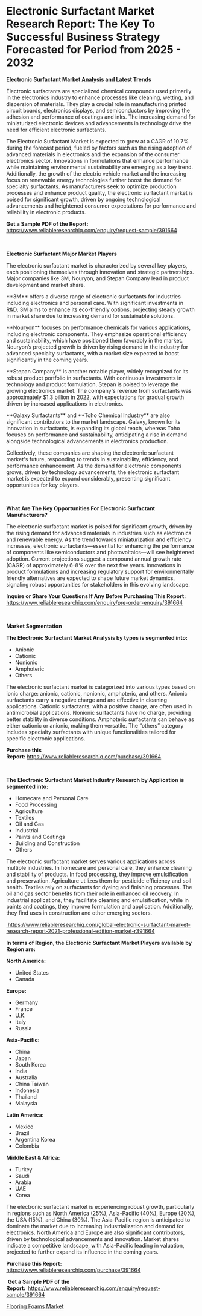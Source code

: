 <p><h1>Electronic Surfactant Market Research Report: The Key To Successful Business Strategy Forecasted for Period from 2025 - 2032</h1></p><p><strong>Electronic Surfactant Market Analysis and Latest Trends</strong></p>
<p><p>Electronic surfactants are specialized chemical compounds used primarily in the electronics industry to enhance processes like cleaning, wetting, and dispersion of materials. They play a crucial role in manufacturing printed circuit boards, electronics displays, and semiconductors by improving the adhesion and performance of coatings and inks. The increasing demand for miniaturized electronic devices and advancements in technology drive the need for efficient electronic surfactants.</p><p>The Electronic Surfactant Market is expected to grow at a CAGR of 10.7% during the forecast period, fueled by factors such as the rising adoption of advanced materials in electronics and the expansion of the consumer electronics sector. Innovations in formulations that enhance performance while maintaining environmental sustainability are emerging as a key trend. Additionally, the growth of the electric vehicle market and the increasing focus on renewable energy technologies further boost the demand for specialty surfactants. As manufacturers seek to optimize production processes and enhance product quality, the electronic surfactant market is poised for significant growth, driven by ongoing technological advancements and heightened consumer expectations for performance and reliability in electronic products.</p></p>
<p><strong>Get a Sample PDF of the Report:&nbsp;</strong> <a href="https://www.reliableresearchiq.com/enquiry/request-sample/391664?utm_campaign=3513&utm_medium=2&utm_source=Github&utm_content=ia&utm_term=29032025&utm_id=electronic-surfactant">https://www.reliableresearchiq.com/enquiry/request-sample/391664</a></p>
<p>&nbsp;</p>
<p><strong>Electronic Surfactant Major Market Players</strong></p>
<p><p>The electronic surfactant market is characterized by several key players, each positioning themselves through innovation and strategic partnerships. Major companies like 3M, Nouryon, and Stepan Company lead in product development and market share.</p><p>**3M** offers a diverse range of electronic surfactants for industries including electronics and personal care. With significant investments in R&D, 3M aims to enhance its eco-friendly options, projecting steady growth in market share due to increasing demand for sustainable solutions.</p><p>**Nouryon** focuses on performance chemicals for various applications, including electronic components. They emphasize operational efficiency and sustainability, which have positioned them favorably in the market. Nouryon’s projected growth is driven by rising demand in the industry for advanced specialty surfactants, with a market size expected to boost significantly in the coming years.</p><p>**Stepan Company** is another notable player, widely recognized for its robust product portfolio in surfactants. With continuous investments in technology and product formulation, Stepan is poised to leverage the growing electronics market. The company's revenue from surfactants was approximately $1.3 billion in 2022, with expectations for gradual growth driven by increased applications in electronics.</p><p>**Galaxy Surfactants** and **Toho Chemical Industry** are also significant contributors to the market landscape. Galaxy, known for its innovation in surfactants, is expanding its global reach, whereas Toho focuses on performance and sustainability, anticipating a rise in demand alongside technological advancements in electronics production.</p><p>Collectively, these companies are shaping the electronic surfactant market's future, responding to trends in sustainability, efficiency, and performance enhancement. As the demand for electronic components grows, driven by technology advancements, the electronic surfactant market is expected to expand considerably, presenting significant opportunities for key players.</p></p>
<p>&nbsp;</p>
<p><strong>What Are The Key Opportunities For Electronic Surfactant Manufacturers?</strong></p>
<p><p>The electronic surfactant market is poised for significant growth, driven by the rising demand for advanced materials in industries such as electronics and renewable energy. As the trend towards miniaturization and efficiency increases, electronic surfactants—essential for enhancing the performance of components like semiconductors and photovoltaics—will see heightened adoption. Current projections suggest a compound annual growth rate (CAGR) of approximately 6-8% over the next five years. Innovations in product formulations and increasing regulatory support for environmentally friendly alternatives are expected to shape future market dynamics, signaling robust opportunities for stakeholders in this evolving landscape.</p></p>
<p><strong>Inquire or Share Your Questions If Any Before Purchasing This Report:</strong> <a href="https://www.reliableresearchiq.com/enquiry/pre-order-enquiry/391664?utm_campaign=3513&utm_medium=2&utm_source=Github&utm_content=ia&utm_term=29032025&utm_id=electronic-surfactant">https://www.reliableresearchiq.com/enquiry/pre-order-enquiry/391664</a></p>
<p>&nbsp;</p>
<p><strong>Market Segmentation</strong></p>
<p><strong>The Electronic Surfactant Market Analysis by types is segmented into:</strong></p>
<p><ul><li>Anionic</li><li>Cationic</li><li>Nonionic</li><li>Amphoteric</li><li>Others</li></ul></p>
<p><p>The electronic surfactant market is categorized into various types based on ionic charge: anionic, cationic, nonionic, amphoteric, and others. Anionic surfactants carry a negative charge and are effective in cleaning applications. Cationic surfactants, with a positive charge, are often used in antimicrobial applications. Nonionic surfactants have no charge, providing better stability in diverse conditions. Amphoteric surfactants can behave as either cationic or anionic, making them versatile. The “others” category includes specialty surfactants with unique functionalities tailored for specific electronic applications.</p></p>
<p><strong>Purchase this Report:&nbsp;</strong><a href="https://www.reliableresearchiq.com/purchase/391664?utm_campaign=3513&utm_medium=2&utm_source=Github&utm_content=ia&utm_term=29032025&utm_id=electronic-surfactant">https://www.reliableresearchiq.com/purchase/391664</a></p>
<p>&nbsp;</p>
<p><strong>The Electronic Surfactant Market Industry Research by Application is segmented into:</strong></p>
<p><ul><li>Homecare and Personal Care</li><li>Food Processing</li><li>Agriculture</li><li>Textiles</li><li>Oil and Gas</li><li>Industrial</li><li>Paints and Coatings</li><li>Building and Construction</li><li>Others</li></ul></p>
<p><p>The electronic surfactant market serves various applications across multiple industries. In homecare and personal care, they enhance cleaning and stability of products. In food processing, they improve emulsification and preservation. Agriculture utilizes them for pesticide efficiency and soil health. Textiles rely on surfactants for dyeing and finishing processes. The oil and gas sector benefits from their role in enhanced oil recovery. In industrial applications, they facilitate cleaning and emulsification, while in paints and coatings, they improve formulation and application. Additionally, they find uses in construction and other emerging sectors.</p></p>
<p><a href="https://www.reliableresearchiq.com/global-electronic-surfactant-market-research-report-2021-professional-edition-market-r391664?utm_campaign=3513&utm_medium=2&utm_source=Github&utm_content=ia&utm_term=29032025&utm_id=electronic-surfactant">&nbsp;https://www.reliableresearchiq.com/global-electronic-surfactant-market-research-report-2021-professional-edition-market-r391664</a></p>
<p><strong>In terms of Region, the Electronic Surfactant Market Players available by Region are:</strong></p>
<p>
    <p> <strong> North America: </strong>
        <ul>
            <li>United States</li>
            <li>Canada</li>
        </ul>
        </p> 
    <p> <strong> Europe: </strong>
        <ul>
            <li>Germany</li>
            <li>France</li>
            <li>U.K.</li>
            <li>Italy</li>
            <li>Russia</li>
        </ul>
        </p> 
    <p> <strong> Asia-Pacific: </strong>
        <ul>
            <li>China</li>
            <li>Japan</li>
            <li>South Korea</li>
            <li>India</li>
            <li>Australia</li>
            <li>China Taiwan</li>
            <li>Indonesia</li>
            <li>Thailand</li>
            <li>Malaysia</li>
        </ul>
        </p> 
    <p> <strong> Latin America: </strong>
        <ul>
            <li>Mexico</li>
            <li>Brazil</li>
            <li>Argentina Korea</li>
            <li>Colombia</li>
        </ul>
        </p> 
    <p> <strong> Middle East & Africa: </strong>
        <ul>
            <li>Turkey</li>
            <li>Saudi</li>
            <li>Arabia</li>
            <li>UAE</li>
            <li>Korea</li>
        </ul>
    </p>
    </p>
<p><p>The electronic surfactant market is experiencing robust growth, particularly in regions such as North America (25%), Asia-Pacific (40%), Europe (20%), the USA (15%), and China (30%). The Asia-Pacific region is anticipated to dominate the market due to increasing industrialization and demand for electronics. North America and Europe are also significant contributors, driven by technological advancements and innovation. Market shares indicate a competitive landscape, with Asia-Pacific leading in valuation, projected to further expand its influence in the coming years.</p></p>
<p><strong>Purchase this Report: </strong><a href="https://www.reliableresearchiq.com/purchase/391664?utm_campaign=3513&utm_medium=2&utm_source=Github&utm_content=ia&utm_term=29032025&utm_id=electronic-surfactant">https://www.reliableresearchiq.com/purchase/391664</a></p>
<p>&nbsp;<strong>Get a Sample PDF of the Report:&nbsp;&nbsp;</strong><a href="https://www.reliableresearchiq.com/enquiry/request-sample/391664?utm_campaign=3513&utm_medium=2&utm_source=Github&utm_content=ia&utm_term=29032025&utm_id=electronic-surfactant">https://www.reliableresearchiq.com/enquiry/request-sample/391664</a></p>
<p><strong></strong></p>
<p><p><a href="https://github.com/daleogrando/Market-Research-Report-List-1/blob/main/flooring-foams-market.md?utm_campaign=3513&utm_medium=2&utm_source=Github&utm_content=ia&utm_term=29032025&utm_id=electronic-surfactant">Flooring Foams Market</a></p></p>